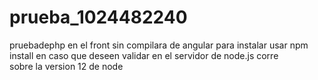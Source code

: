 # prueba_1024482240
pruebadephp 
en el  front  sin compilara de angular  para instalar  usar npm install  en caso que  deseen validar en el  servidor de node.js corre  
sobre la version 12 de node  
 
